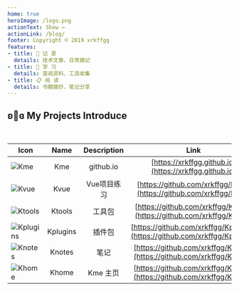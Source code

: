```yaml
---
home: true
heroImage: /logo.png
actionText: Show →
actionLink: /blog/
footer: Copyright © 2019 xrkffgg
features:
- title: 📝 记 录
  details: 技术文章、日常摘记
- title: 📖 学 习
  details: 查阅资料、工具收集
- title: 📋 阅 读
  details: 书籍摘抄、笔记分享
---
```


## ʚ💖ɞ My Projects Introduce

<br/>

| Icon                                                                                      |   Name   | Description |                                    Link                                    | Marks |
| ----------------------------------------------------------------------------------------- | :------: | :---------: | :------------------------------------------------------------------------: | :---: |
| ![Kme](https://img.shields.io/badge/%E2%9D%A4-Kme-orange?style=flat-square)               |   Kme    |  github.io  |           [https://xrkffgg.github.io](https://xrkffgg.github.io)           |       |
| ![Kvue](https://img.shields.io/badge/%E2%9D%A4-Kvue-brightgreen?style=flat-square)        |   Kvue   | Vue项目练习 |     [https://github.com/xrkffgg/Kvue](https://github.com/xrkffgg/Kvue)     |       |
| ![Ktools](https://img.shields.io/badge/%E2%9D%A4-Ktools-blue?style=flat-square)           |  Ktools  |   工具包    |   [https://github.com/xrkffgg/Ktools](https://github.com/xrkffgg/Ktools)   |       |
| ![Kplugins](https://img.shields.io/badge/%E2%9D%A4-Kplugins-blueviolet?style=flat-square) | Kplugins |   插件包    | [https://github.com/xrkffgg/Kplugins](https://github.com/xrkffgg/Kplugins) |       |
| ![Knotes](https://img.shields.io/badge/%E2%9D%A4-Knotes-yellow?style=flat-square)         |  Knotes  |    笔记     |  [https://github.com/xrkffgg/Knotes](https://github.com/xrkffgg/Knotes)  |       |
| ![Khome](https://img.shields.io/badge/%E2%9D%A4-Khome-red?style=flat-square)              |  Khome   |  Kme 主页   |    [https://github.com/xrkffgg/Khome](https://github.com/xrkffgg/Khome)    |       |